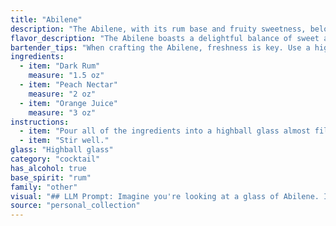 ```yaml
---
title: "Abilene"
description: "The Abilene, with its rum base and fruity sweetness, belongs to the **tropical cocktail** family.  Though its exact origin is unclear, its combination of dark rum, peach nectar, and orange juice likely emerged in the **mid-20th century**, reflecting the growing popularity of tropical cocktails during that era. "
flavor_description: "The Abilene boasts a delightful balance of sweet and tangy. The dark rum provides a rich, caramel backbone, beautifully complemented by the juicy sweetness of peach nectar. A touch of orange juice adds a bright citrusy note, creating a harmonious blend that's both refreshing and sophisticated.  "
bartender_tips: "When crafting the Abilene, freshness is key. Use a high-quality dark rum with rich molasses notes. For the peach nectar, opt for unsweetened or lightly sweetened varieties, and ensure the orange juice is freshly squeezed for optimal flavor. Shake with ice vigorously to chill and dilute properly, resulting in a balanced, refreshing cocktail. Garnish with a fresh peach slice or an orange peel twist for an aromatic touch. "
ingredients:
  - item: "Dark Rum"
    measure: "1.5 oz"
  - item: "Peach Nectar"
    measure: "2 oz"
  - item: "Orange Juice"
    measure: "3 oz"
instructions:
  - item: "Pour all of the ingredients into a highball glass almost filled with ice cubes."
  - item: "Stir well."
glass: "Highball glass"
category: "cocktail"
has_alcohol: true
base_spirit: "rum"
family: "other"
visual: "## LLM Prompt: Imagine you're looking at a glass of Abilene. It's made with dark rum, peach nectar, and orange juice. Describe the cocktail's appearance in detail. Include information about:* **Color:** Is it a deep amber, a bright orange, or something in between?* **Clarity:** Is it clear, cloudy, or layered?* **Texture:** Is it smooth, bubbly, or does it have any bits of fruit?* **Garnish:** What kind of garnish would complement the flavors and enhance the visual appeal?**Remember to use evocative language and vivid imagery to make your description come alive.** "
source: "personal_collection"
---
```


